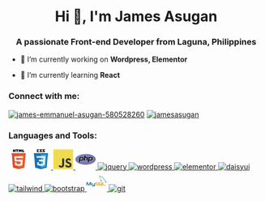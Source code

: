 <h1 align="center">Hi 👋, I'm James Asugan</h1>
<h3 align="center">A passionate Front-end Developer from Laguna, Philippines</h3>

- 🔭 I’m currently working on **Wordpress, Elementor**

- 🌱 I’m currently learning **React**

<h3 align="left">Connect with me:</h3>
<p align="left">
<a href="https://linkedin.com/in/james-emmanuel-asugan-580528260" target="blank"><img align="center" src="https://raw.githubusercontent.com/rahuldkjain/github-profile-readme-generator/master/src/images/icons/Social/linked-in-alt.svg" alt="james-emmanuel-asugan-580528260" height="30" width="40" /></a>
<a href="https://www.leetcode.com/jamesasugan" target="blank"><img align="center" src="https://raw.githubusercontent.com/rahuldkjain/github-profile-readme-generator/master/src/images/icons/Social/leet-code.svg" alt="jamesasugan" height="30" width="40" /></a>
</p>

<h3 align="left">Languages and Tools:</h3>
<p align="left"> 
<a href="https://www.w3.org/html/" target="_blank" rel="noreferrer"> <img src="https://raw.githubusercontent.com/devicons/devicon/master/icons/html5/html5-original-wordmark.svg" alt="html5" width="40" height="40"/></a> 
<a href="https://www.w3schools.com/css/" target="_blank" rel="noreferrer"> <img src="https://raw.githubusercontent.com/devicons/devicon/master/icons/css3/css3-original-wordmark.svg" alt="css3" width="40" height="40"/> </a> 
<a href="https://developer.mozilla.org/en-US/docs/Web/JavaScript" target="_blank" rel="noreferrer"> <img src="https://raw.githubusercontent.com/devicons/devicon/master/icons/javascript/javascript-original.svg" alt="javascript" width="40" height="40"/> 
</a> 
<a href="https://www.php.net" target="_blank" rel="noreferrer"> <img src="https://raw.githubusercontent.com/devicons/devicon/master/icons/php/php-original.svg" alt="php" width="40" height="40"/> 
</a> 
<a href="https://jquery.com/" target="_blank" rel="noreferrer"> <img src="https://images.icon-icons.com/2415/PNG/512/jquery_original_logo_icon_146446.png" alt="jquery" width="40" height="40"/> 
</a> 
<a href="https://wordpress.com" target="_blank" rel="noreferrer"> <img src="https://www.xmla.com/wp-content/uploads/2024/06/vecteezy_wordpress-logo-vector-wordpress-icon-transparent-png_20336199.png" alt="wordpress" width="40" height="40"/> 
</a>   
<a href="https://elementor.com" target="_blank" rel="noreferrer"> <img src="https://cdn4.iconfinder.com/data/icons/logos-and-brands/512/109_Elementor_logo_logos-512.png" alt="elementor" width="40" height="40"/> 
</a>  
<a href="https://daisyui.com/" target="_blank" rel="noreferrer"> <img src="https://avatars.githubusercontent.com/u/76870092?s=280&v=4" alt="daisyui" width="40" height="40"/> 
</a>  
<a href="https://tailwindcss.com/" target="_blank" rel="noreferrer"> <img src="https://upload.wikimedia.org/wikipedia/commons/thumb/d/d5/Tailwind_CSS_Logo.svg/1200px-Tailwind_CSS_Logo.svg.png" alt="tailwind" width="40" height="40"/> 
</a> 
<a href="https://getbootstrap.com" target="_blank" rel="noreferrer"> <img src="https://upload.wikimedia.org/wikipedia/commons/thumb/b/b2/Bootstrap_logo.svg/1280px-Bootstrap_logo.svg.png" alt="bootstrap" width="40" height="40"/> 
</a> 
<a href="https://www.mysql.com/" target="_blank" rel="noreferrer"> <img src="https://raw.githubusercontent.com/devicons/devicon/master/icons/mysql/mysql-original-wordmark.svg" alt="mysql" width="40" height="40"/> 
</a> 
<a href="https://git-scm.com/" target="_blank" rel="noreferrer"> <img src="https://www.vectorlogo.zone/logos/git-scm/git-scm-icon.svg" alt="git" width="40" height="40"/> </a> 





</p>
